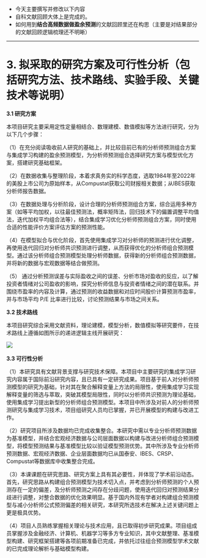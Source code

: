 
- 今天主要撰写并修改以下内容
- 自科文献回顾大体上是完成的。
- 如何用到**结合高频数据做盈余预测**的文献回顾里还在构思（主要是对结果部分的文献回顾逻辑梳理还不明晰）

---

# **3. 拟采取的研究方案及可行性分析**（包括研究方法、技术路线、实验手段、关键技术等说明）

**3.1 研究方案**

本项目研究主要采用定性定量相结合、数理建模、数值模拟等方法进行研究，分为以下几个步骤：

（1）在充分阅读吸收前人研究的基础上，并比较目前已有的分析师预测组合方案与集成学习构建的盈余预测模型，为分析师预测组合选择研究方案与模型优化方案，搭建研究基础框架。

（2）在数据收集与整理阶段，本着求真务实的科学态度，选取1984年至2022年的美股上市公司为原始样本，从Compustat获取公司财报相关数据；从IBES获取分析师报告数据。

（3）在数据处理与分析阶段，设计合理的分析师预测组合方案，综合运用多种方案（如等平均加权，以往最佳预测法，概率矩阵法，回归技术下的偏置调整平均值法，迭代加权平均组合法等），结合集成学习优化分析师预测组合方案，同时使用合适的性能评价方案评估方案的预测性能。

（4）在模型拟合与优化阶段，首先使用集成学习对分析师的预测进行优化调整，再使用迭代回归对分析师共识预测进行调整，从而获得优化的分析师组合预测模型。通过该分析师组合预测模型处理分析师数据，获得新的分析师组合预测数据，并将新的数据与宏观数据等结合做预测。

（5） 通过分析预测误差与实际盈收之间的误差、分析市场对盈收的反应，以了解投资者情绪对公司盈收的影响，探究分析师信息与投资者情绪之间的潜在联系。并围绕市盈率的内容及计算，通过预测的收益数据和对应时间股价计算预测市盈率，并与市场平均 P/E 比率进行比较，讨论预测结果与市场之间关系。

**3.2 技术路线**

本项目研究综合采用文献资料，理论建模，模型分析，数值模拟等研究要件，在技术路线上遵循如图所示的递进逻辑主线开展研究：

![](file:///C:\Users\jc\AppData\Local\Temp\ksohtml21048\wps1.jpg) 

**3.3 可行性分析**

（1）本研究具有文献背景支撑与研究技术保障。本项目中主要研究的集成学习研究内容属于国际前沿研究内容，且已具有一定研究成果。项目基于前人对分析师预测模型的研究为基础，针对其在聚合解释变量上方法的局限性，使用集成学习实现解释变量的筛选与萃取，突破其模型局限性，同时以分析师共识预测为理论基础，使用集成学习提出新型的分析师组合预测模型。本项目中所涉及对前人的分析师预测研究与集成学习技术，项目组研究人员均已掌握，并已开展模型的构建与改进工作。

（2）研究项目所涉及数据均已完成收集整合。本研究中需以专业分析师预测数据为基准模型，并结合宏观经济数据与公司层面数据以构建与改进分析师组合预测模型，将模型预测结果与基准模型比较以验证模型预测优势。其中所涉及专业分析师预测数据、宏观经济数据、企业层面数据均已从国泰安、IBES、CRSP、Compustat等数据库中收集整合完成。

（3）本课课题在研究思路、研究方案上具有其必要性，并体现了学术前沿动态。首先，研究思路从构建组合预测模型为技术切入点，并考虑到分析师预测的个人预测存在一定的偏差，及分析师预测之间存在分歧问题，使用迭代回归对预测结果分歧进行调整，对整合数据的优化效果明显。基于国内外现有学者对构建组合预测模型与减小分析师公式预测偏差的相关研究，本研究所选技术在解决上述关键问题上更是极具优势。

（4）项目人员熟练掌握相关理论与技术应用，且已取得初步研究成果。项目组成员掌握涉及金融经济、计算机、机器学习等多方专业知识，其中文献整理、基准模型构建、研究框架搭建等各项前期准备已完成，并依托过往组合预测模型学术文献的已完成理论解析与基础模型构建。